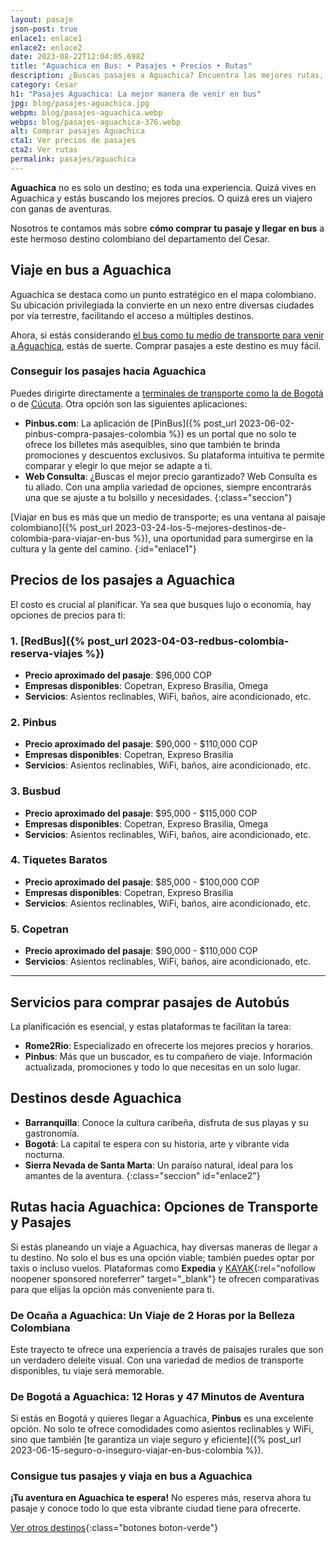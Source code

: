```yaml
---
layout: pasaje
json-post: true
enlace1: enlace1
enlace2: enlace2
date: 2023-08-22T12:04:05.698Z
title: "Aguachica en Bus: • Pasajes • Precios • Rutas"
description: ¿Buscas pasajes a Aguachica? Encuentra las mejores rutas, precios y consejos para un viaje inolvidable. ¡Haz clic y planifica tu aventura!
category: Cesar
h1: "Pasajes Aguachica: La mejor manera de venir en bus"
jpg: blog/pasajes-aguachica.jpg
webpm: blog/pasajes-aguachica.webp
webps: blog/pasajes-aguachica-376.webp
alt: Comprar pasajes Aguachica
cta1: Ver precios de pasajes
cta2: Ver rutas
permalink: pasajes/aguachica
---
```

 <!--Se deben corregir los subtítulos con mayúsculas. Lo demás está muy bien-->
**Aguachica** no es solo un destino; es toda una experiencia. Quizá vives en Aguachica y estás buscando los mejores precios. O quizá eres un viajero con ganas de aventuras.

Nosotros te contamos más sobre **cómo comprar tu pasaje y llegar en bus** a este hermoso destino colombiano del departamento del Cesar.

## Viaje en bus a Aguachica

Aguachica se destaca como un punto estratégico en el mapa colombiano. Su ubicación privilegiada la convierte en un nexo entre diversas ciudades por vía terrestre, facilitando el acceso a múltiples destinos.

Ahora, si estás considerando [el bus como tu medio de transporte para venir a Aguachica]({{'terminal-de-aguachica'|relative_url}}), estás de suerte. Comprar pasajes a este destino es muy fácil.

### Conseguir los pasajes hacia Aguachica

Puedes dirigirte directamente a [terminales de transporte como la de Bogotá]({{'terminal-norte-bogota'|relative_url}} "Terminal Norte Bogotá") o de [Cúcuta]({{'terminal-de-cucuta'|relative_url}} "Terminal Cúcuta"). Otra opción son las siguientes aplicaciones:

* **Pinbus.com**: La aplicación de [PinBus]({% post_url 2023-06-02-pinbus-compra-pasajes-colombia %}) es un portal que no solo te ofrece los billetes más asequibles, sino que también te brinda promociones y descuentos exclusivos. Su plataforma intuitiva te permite comparar y elegir lo que mejor se adapte a ti.
* **Web Consulta**: ¿Buscas el mejor precio garantizado? Web Consulta es tu aliado. Con una amplia variedad de opciones, siempre encontrarás una que se ajuste a tu bolsillo y necesidades.
{:class="seccion"}

[Viajar en bus es más que un medio de transporte; es una ventana al paisaje colombiano]({% post_url 2023-03-24-los-5-mejores-destinos-de-colombia-para-viajar-en-bus %}), una oportunidad para sumergirse en la cultura y la gente del camino.
{:id="enlace1"}

## Precios de los pasajes a Aguachica

El costo es crucial al planificar. Ya sea que busques lujo o economía, hay opciones de precios para ti:

### 1. [RedBus]({% post_url 2023-04-03-redbus-colombia-reserva-viajes %})

* **Precio aproximado del pasaje**: $96,000 COP
* **Empresas disponibles**: Copetran, Expreso Brasilia, Omega
* **Servicios**: Asientos reclinables, WiFi, baños, aire acondicionado, etc.

### 2. Pinbus

* **Precio aproximado del pasaje**: $90,000 - $110,000 COP
* **Empresas disponibles**: Copetran, Expreso Brasilia
* **Servicios**: Asientos reclinables, WiFi, baños, aire acondicionado, etc.

### 3. Busbud

* **Precio aproximado del pasaje**: $95,000 - $115,000 COP
* **Empresas disponibles**: Copetran, Expreso Brasilia, Omega
* **Servicios**: Asientos reclinables, WiFi, baños, aire acondicionado, etc.

### 4. Tiquetes Baratos

* **Precio aproximado del pasaje**: $85,000 - $100,000 COP
* **Empresas disponibles**: Copetran, Expreso Brasilia
* **Servicios**: Asientos reclinables, WiFi, baños, aire acondicionado, etc.

### 5. Copetran

* **Precio aproximado del pasaje**: $90,000 - $110,000 COP
* **Servicios**: Asientos reclinables, WiFi, baños, aire acondicionado, etc.

-----

## Servicios para comprar pasajes de Autobús

La planificación es esencial, y estas plataformas te facilitan la tarea:

* **Rome2Rio**: Especializado en ofrecerte los mejores precios y horarios.
* **Pinbus**: Más que un buscador, es tu compañero de viaje. Información actualizada, promociones y todo lo que necesitas en un solo lugar.

## Destinos desde Aguachica

* **Barranquilla**: Conoce la cultura caribeña, disfruta de sus playas y su gastronomía.
* **Bogotá**: La capital te espera con su historia, arte y vibrante vida nocturna.
* **Sierra Nevada de Santa Marta**: Un paraíso natural, ideal para los amantes de la aventura.
{:class="seccion" id="enlace2"}

## Rutas hacia Aguachica: Opciones de Transporte y Pasajes

Si estás planeando un viaje a Aguachica, hay diversas maneras de llegar a tu destino. No solo el bus es una opción viable; también puedes optar por taxis o incluso vuelos. Plataformas como **Expedia** y [KAYAK](https://kayak.com.co/in?a=kan_273914_584508&lc=es&url=%2Fcars){:rel="nofollow noopener sponsored noreferrer" target="_blank"} te ofrecen comparativas para que elijas la opción más conveniente para ti.

### De Ocaña a Aguachica: Un Viaje de 2 Horas por la Belleza Colombiana

Este trayecto te ofrece una experiencia a través de paisajes rurales que son un verdadero deleite visual. Con una variedad de medios de transporte disponibles, tu viaje será memorable.

### De Bogotá a Aguachica: 12 Horas y 47 Minutos de Aventura

Si estás en Bogotá y quieres llegar a Aguachica, **Pinbus** es una excelente opción. No solo te ofrece comodidades como asientos reclinables y WiFi, sino que también [te garantiza un viaje seguro y eficiente]({% post_url 2023-06-15-seguro-o-inseguro-viajar-en-bus-colombia %}).

### Consigue tus pasajes y viaja en bus a Aguachica

**¡Tu aventura en Aguachica te espera!** No esperes más, reserva ahora tu pasaje y conoce todo lo que esta vibrante ciudad tiene para ofrecerte.

[Ver otros destinos](/pasajes){:class="botones boton-verde"}